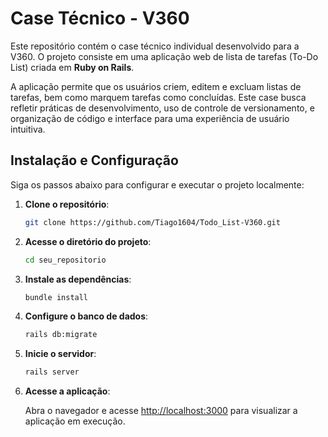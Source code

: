 # Case Técnico - V360

Este repositório contém o case técnico individual desenvolvido para a V360. O projeto consiste em uma aplicação web de lista de tarefas (To-Do List) criada em **Ruby on Rails**.

A aplicação permite que os usuários criem, editem e excluam listas de tarefas, bem como marquem tarefas como concluídas. Este case busca refletir práticas de desenvolvimento, uso de controle de versionamento, e organização de código e interface para uma experiência de usuário intuitiva.


## Instalação e Configuração

Siga os passos abaixo para configurar e executar o projeto localmente:

1. **Clone o repositório**:
    ```bash
    git clone https://github.com/Tiago1604/Todo_List-V360.git
    ```

2. **Acesse o diretório do projeto**:
    ```bash
    cd seu_repositorio
    ```

3. **Instale as dependências**:
    ```bash
    bundle install
    ```

4. **Configure o banco de dados**:
    ```bash
    rails db:migrate
    ```

5. **Inicie o servidor**:
    ```bash
    rails server
    ```

6. **Acesse a aplicação**:

   Abra o navegador e acesse [http://localhost:3000](http://localhost:3000) para visualizar a aplicação em execução.
